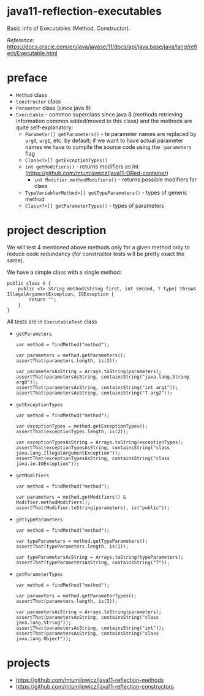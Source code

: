 # java11-reflection-executables
Basic info of Executables (Method, Constructor).

_Reference_: https://docs.oracle.com/en/java/javase/11/docs/api/java.base/java/lang/reflect/Executable.html

# preface
* `Method` class
* `Constructor` class
* `Parameter` class (since java 8)
* `Executable` - common superclass since java 8 
(methods retrieving information common added/moved to this class)
and the methods are quite self-explanatory:
    * `Parameter[] getParameters()` - te parameter names are
    replaced by `arg0`, `arg1`, etc. by default; if we want to
    have actual parameter names we have to compile the source 
    code using the `-parameters` flag
    * `Class<?>[] getExceptionTypes()`
    * `int getModifiers()` - returns modifiers as int (https://github.com/mtumilowicz/java11-ORed-container)
        * `int Modifier.methodModifiers()` - returns possible modifiers for class
    * `TypeVariable<Method>[] getTypeParameters()` - types of
    generic method
    * `Class<?>[] getParameterTypes()` - types of parameters
    
# project description
We will test 4 mentioned above methods only for a given method
only to reduce code redundancy (for constructor tests will
be pretty exact the same).

We have a simple class with a single method:
```
public class X {
    public <T> String method(String first, int second, T type) throws IllegalArgumentException, IOException {
        return "";
    }
}
```

All tests are in `ExecutableTest` class
* `getParameters`
    ```
    var method = findMethod("method");
    
    var parameters = method.getParameters();
    assertThat(parameters.length, is(3));
    
    var parametersAsString = Arrays.toString(parameters);
    assertThat(parametersAsString, containsString("java.lang.String arg0"));
    assertThat(parametersAsString, containsString("int arg1"));
    assertThat(parametersAsString, containsString("T arg2"));
    ```
* `getExceptionTypes`
    ```
    var method = findMethod("method");
    
    var exceptionTypes = method.getExceptionTypes();
    assertThat(exceptionTypes.length, is(2));
    
    var exceptionTypesAsString = Arrays.toString(exceptionTypes);
    assertThat(exceptionTypesAsString, containsString("class java.lang.IllegalArgumentException"));
    assertThat(exceptionTypesAsString, containsString("class java.io.IOException"));
    ```
* `getModifiers`
    ```
    var method = findMethod("method");
    
    var parameters = method.getModifiers() & Modifier.methodModifiers();
    assertThat(Modifier.toString(parameters), is("public"));
    ```
* `getTypeParameters`
    ```
    var method = findMethod("method");
    
    var typeParameters = method.getTypeParameters();
    assertThat(typeParameters.length, is(1));
    
    var typeParametersAsString = Arrays.toString(typeParameters);
    assertThat(typeParametersAsString, containsString("T"));
    ```
* `getParameterTypes`
    ```
    var method = findMethod("method");
    
    var parameters = method.getParameterTypes();
    assertThat(parameters.length, is(3));
    
    var parametersAsString = Arrays.toString(parameters);
    assertThat(parametersAsString, containsString("class java.lang.String"));
    assertThat(parametersAsString, containsString("int"));
    assertThat(parametersAsString, containsString("class java.lang.Object"));
    ```
    
# projects
* https://github.com/mtumilowicz/java11-reflection-methods
* https://github.com/mtumilowicz/java11-reflection-constructors 